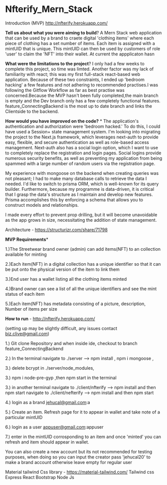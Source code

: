 # Nfterify_Mern_Stack

Introduction (MVP)
http://nfterify.herokuapp.com/

**Tell us about what you were aiming to build**? 
A Mern Stack web application that can be used by a brand to craete digital 'clothing items' where each piece of clothing has a set number of items.
Each item is assigned with a mintUID that is unique. This mintUID can then be used by customers of role 'user' to claim the 'NFT' into their wallet. At current the appplicaton hasn


**What were the limitations to the project**? 
I only had a few weeks to complete this project, so time was limted. Another factor was my lack of familiarity with react; this was my first full-stack react-based web application. Because of these two constraints, I ended up 'bedroom hacking' a few features and not adhering to recommended practises.I was following the Gitflow Workflow as far as best practise was concerned.Because the MVP hasn't been fully completed,the main branch is empty and the Dev branch only has a few completely functional features. feature_ConnectingBackend  is the most up to date branch and links the Clientside to the backend.

**How would you have improved on the code?** *
The application's authentication and authorization were 'bedroom hacked.' To do this, I could have used a Session+ state management system. I'm looking into migrating the project to the Next.js framework, which leverages next-auth to provide easy, flexible, and secure authentication as well as role-based access management. Next-auth also has a social login option, which I want to use to completely replace the registration and login pages. Social logins provide numerous security benefits, as well as preventing my application from being spammed with a large number of random users via the registration page.

My experience with mongoose on the backend when creating queries was not pleasant; I had to make many database calls to retrieve the data I needed. I'd like to switch to prisma ORM, which is well-known for its query builder. Furthermore, because my programme is data-driven, it is critical that I grasp the data's structure as I maintain and develop new features. Prisma accomplishes this by enforcing a schema that allows you to construct models and relationships.

I made every effort to prevent prop drilling, but it will become unavoidable as the app grows in size, necessitating the addition of state management.

Architecture - https://structurizr.com/share/71798

**MVP Requirements***

1.)The Streetwear brand owner (admin) can add items(NFT) to an collection available for minting

2.)Each item(NFT) in a digital collection has a unique identifier so that it can be put onto the physical version of the item to link them

3.)End user has a wallet listing all the clothing items minted

4.)Brand owner can see a list of all the unique identifiers and see the mint status of each item

5.)Each item(NFT) has metadata consisting of a picture, description, Number of items per size



**How to run** - http://nfterify.herokuapp.com/

(setting up may be slightly difficult, any issues contact biz.clive@gmail.com)

1.) Git clone Repository and when inside ide, checkout to branch feature_ConnectingBackend 

2.) In the terminal navigate to ./server --> npm install , npm i mongoose , 

3.) delete bcrypt in ./server/node_modules,

3.) npm i node-pre-gyp ,then npm start in the terminal

3.) in another terminal navigate to ./client/nfterify --> npm install and then npm start navigate to ./client/nefterify --> npm install and then npm start

4.) login as a brand jehucal@gmail.com:a

5.) Create an item. Refresh page for it to appear in wallet and take note of a particular mintUID

6.) login as a user appuser@gmail.com:appuser

7.) enter in the mintUID corrosponding to an item and once 'minted' you can refresh and item should appear in wallet.

You can also create a new account but its not recommended for testing purposes, when doing so you can input the creator pass 'jehucal20' to make a brand account otherwise leave empty for regular user



Material tailwind Css library - https://material-tailwind.com/
Tailwind css
Express
React
Bootstrap
Node Js
